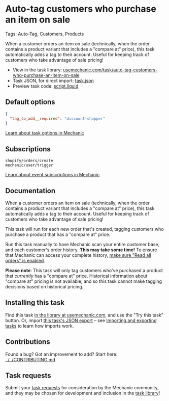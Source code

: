 # Auto-tag customers who purchase an item on sale

Tags: Auto-Tag, Customers, Products

When a customer orders an item on sale (technically, when the order contains a product variant that includes a "compare at" price), this task automatically adds a tag to their account. Useful for keeping track of customers who take advantage of sale pricing!

* View in the task library: [usemechanic.com/task/auto-tag-customers-who-purchase-an-item-on-sale](https://usemechanic.com/task/auto-tag-customers-who-purchase-an-item-on-sale)
* Task JSON, for direct import: [task.json](../../tasks/auto-tag-customers-who-purchase-an-item-on-sale.json)
* Preview task code: [script.liquid](./script.liquid)

## Default options

```json
{
  "tag_to_add__required": "discount-shopper"
}
```

[Learn about task options in Mechanic](https://docs.usemechanic.com/article/471-task-options)

## Subscriptions

```liquid
shopify/orders/create
mechanic/user/trigger
```

[Learn about event subscriptions in Mechanic](https://docs.usemechanic.com/article/408-subscriptions)

## Documentation

When a customer orders an item on sale (technically, when the order contains a product variant that includes a "compare at" price), this task automatically adds a tag to their account. Useful for keeping track of customers who take advantage of sale pricing!

This task will run for each new order that's created, tagging customers who purchase a product that has a "compare at" price.

Run this task manually to have Mechanic scan your entire customer base, and each customer's order history. **This may take some time!** To ensure that Mechanic can access your complete history, [make sure "Read all orders" is enabled](https://help.usemechanic.com/tutorials/enabling-read_all_orders).

**Please note**: This task will only tag customers who've purchased a product that _currently_ has a "compare at" price. Historical information about "compare at" pricing is not available, and so this task cannot make tagging decisions based on historical pricing.

## Installing this task

Find this task [in the library at usemechanic.com](https://usemechanic.com/task/auto-tag-customers-who-purchase-an-item-on-sale), and use the "Try this task" button. Or, import [this task's JSON export](../../tasks/auto-tag-customers-who-purchase-an-item-on-sale.json) – see [Importing and exporting tasks](https://docs.usemechanic.com/article/505-importing-and-exporting-tasks) to learn how imports work.

## Contributions

Found a bug? Got an improvement to add? Start here: [../../CONTRIBUTING.md](../../CONTRIBUTING.md).

## Task requests

Submit your [task requests](https://mechanic.canny.io/task-requests) for consideration by the Mechanic community, and they may be chosen for development and inclusion in the [task library](https://tasks.mechanic.dev/)!
